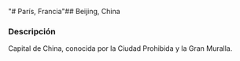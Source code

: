 "# París, Francia"## Beijing, China

### Descripción
Capital de China, conocida por la Ciudad Prohibida y la Gran Muralla.
